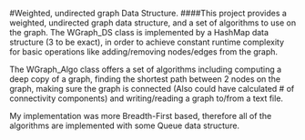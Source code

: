 #Weighted, undirected graph Data Structure.
####This project provides a weighted, undirected graph data structure, and a set of algorithms to use on the graph.
The WGraph_DS class is implemented by a HashMap data structure (3 to be exact), in order to achieve constant 
runtime complexity for basic operations like adding/removing nodes/edges from the graph.

The WGraph_Algo class offers a set of algorithms including computing a deep copy 
of a graph, finding the shortest path between 2 nodes on the graph, making sure the
graph is connected (Also could have calculated # of connectivity components) and writing/reading a graph to/from a text file.

My implementation was more Breadth-First based, therefore all of the algorithms 
are implemented with some Queue data structure.
 